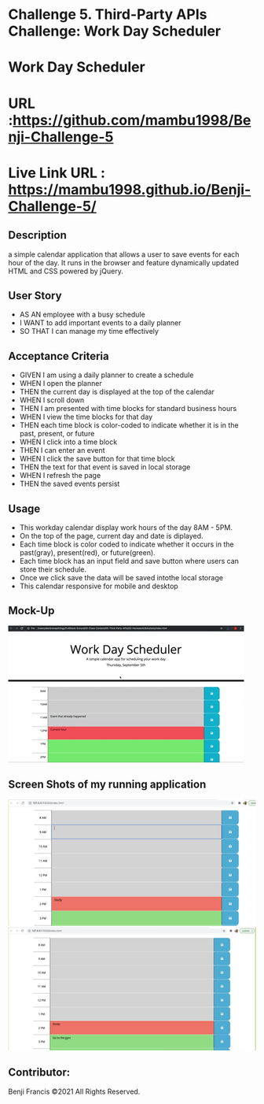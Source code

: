 # Challenge 5. Third-Party APIs Challenge: Work Day Scheduler

# Work Day Scheduler

# URL :https://github.com/mambu1998/Benji-Challenge-5

# Live Link URL : https://mambu1998.github.io/Benji-Challenge-5/

## Description

a simple calendar application that allows a user to save events for each hour of the day. It runs in the browser and feature dynamically updated HTML and CSS powered by jQuery.

## User Story

- AS AN employee with a busy schedule
- I WANT to add important events to a daily planner
- SO THAT I can manage my time effectively

## Acceptance Criteria

- GIVEN I am using a daily planner to create a schedule
- WHEN I open the planner
- THEN the current day is displayed at the top of the calendar
- WHEN I scroll down
- THEN I am presented with time blocks for standard business hours
- WHEN I view the time blocks for that day
- THEN each time block is color-coded to indicate whether it is in the past, present, or future
- WHEN I click into a time block
- THEN I can enter an event
- WHEN I click the save button for that time block
- THEN the text for that event is saved in local storage
- WHEN I refresh the page
- THEN the saved events persist

## Usage

- This workday calendar display work hours of the day 8AM - 5PM.
- On the top of the page, current day and date is diplayed.
- Each time block is color coded to indicate whether it occurs in the past(gray), present(red), or future(green).
- Each time block has an input field and save button where users can store their schedule.
- Once we click save the data will be saved intothe local storage
- This calendar responsive for mobile and desktop

## Mock-Up

![](assets/images/05-third-party-apis-homework-demo.gif)

## Screen Shots of my running application

![](assets/images/ScreenShot1.png)
![](assets/images/ScreenShot2.png)

## Contributor:

Benji Francis ©2021 All Rights Reserved.
